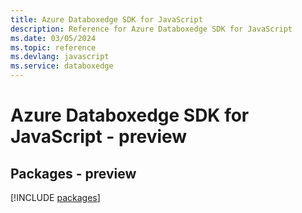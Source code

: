 ```yaml
---
title: Azure Databoxedge SDK for JavaScript
description: Reference for Azure Databoxedge SDK for JavaScript
ms.date: 03/05/2024
ms.topic: reference
ms.devlang: javascript
ms.service: databoxedge
---
```

# Azure Databoxedge SDK for JavaScript - preview
## Packages - preview
[!INCLUDE [packages](databoxedge-index.md)]